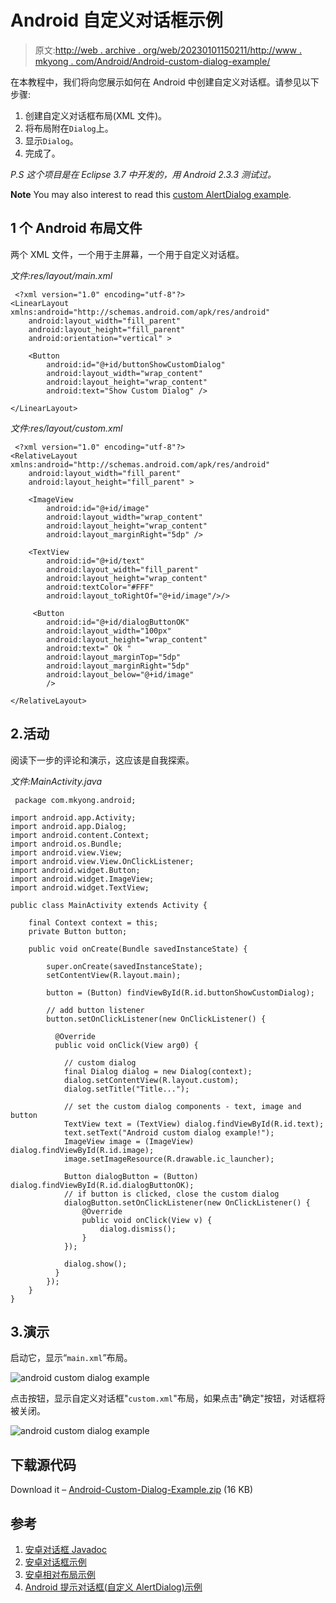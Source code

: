 # Android 自定义对话框示例

> 原文:[http://web . archive . org/web/20230101150211/http://www . mkyong . com/Android/Android-custom-dialog-example/](http://web.archive.org/web/20230101150211/http://www.mkyong.com/android/android-custom-dialog-example/)

在本教程中，我们将向您展示如何在 Android 中创建自定义对话框。请参见以下步骤:

1.  创建自定义对话框布局(XML 文件)。
2.  将布局附在`Dialog`上。
3.  显示`Dialog`。
4.  完成了。

*P.S 这个项目是在 Eclipse 3.7 中开发的，用 Android 2.3.3 测试过。*

**Note**
You may also interest to read this [custom AlertDialog example](http://web.archive.org/web/20220629075036/http://www.mkyong.com/android/android-prompt-user-input-dialog-example/).

## 1 个 Android 布局文件

两个 XML 文件，一个用于主屏幕，一个用于自定义对话框。

*文件:res/layout/main.xml*

```
 <?xml version="1.0" encoding="utf-8"?>
<LinearLayout xmlns:android="http://schemas.android.com/apk/res/android"
    android:layout_width="fill_parent"
    android:layout_height="fill_parent"
    android:orientation="vertical" >

    <Button
        android:id="@+id/buttonShowCustomDialog"
        android:layout_width="wrap_content"
        android:layout_height="wrap_content"
        android:text="Show Custom Dialog" />

</LinearLayout> 
```

*文件:res/layout/custom.xml*

```
 <?xml version="1.0" encoding="utf-8"?>
<RelativeLayout xmlns:android="http://schemas.android.com/apk/res/android"
    android:layout_width="fill_parent"
    android:layout_height="fill_parent" >

    <ImageView
        android:id="@+id/image"
        android:layout_width="wrap_content"
        android:layout_height="wrap_content"
        android:layout_marginRight="5dp" />

    <TextView
        android:id="@+id/text"
        android:layout_width="fill_parent"
        android:layout_height="wrap_content"
        android:textColor="#FFF" 
        android:layout_toRightOf="@+id/image"/>/>

     <Button
        android:id="@+id/dialogButtonOK"
        android:layout_width="100px"
        android:layout_height="wrap_content"
        android:text=" Ok "
        android:layout_marginTop="5dp"
        android:layout_marginRight="5dp"
        android:layout_below="@+id/image"
        />

</RelativeLayout> 
```

## 2.活动

阅读下一步的评论和演示，这应该是自我探索。

*文件:MainActivity.java*

```
 package com.mkyong.android;

import android.app.Activity;
import android.app.Dialog;
import android.content.Context;
import android.os.Bundle;
import android.view.View;
import android.view.View.OnClickListener;
import android.widget.Button;
import android.widget.ImageView;
import android.widget.TextView;

public class MainActivity extends Activity {

	final Context context = this;
	private Button button;

	public void onCreate(Bundle savedInstanceState) {

		super.onCreate(savedInstanceState);
		setContentView(R.layout.main);

		button = (Button) findViewById(R.id.buttonShowCustomDialog);

		// add button listener
		button.setOnClickListener(new OnClickListener() {

		  @Override
		  public void onClick(View arg0) {

			// custom dialog
			final Dialog dialog = new Dialog(context);
			dialog.setContentView(R.layout.custom);
			dialog.setTitle("Title...");

			// set the custom dialog components - text, image and button
			TextView text = (TextView) dialog.findViewById(R.id.text);
			text.setText("Android custom dialog example!");
			ImageView image = (ImageView) dialog.findViewById(R.id.image);
			image.setImageResource(R.drawable.ic_launcher);

			Button dialogButton = (Button) dialog.findViewById(R.id.dialogButtonOK);
			// if button is clicked, close the custom dialog
			dialogButton.setOnClickListener(new OnClickListener() {
				@Override
				public void onClick(View v) {
					dialog.dismiss();
				}
			});

			dialog.show();
		  }
		});
	}
} 
```

## 3.演示

启动它，显示“`main.xml`”布局。

![android custom dialog example](../Images/dda0311a69bbb9222895f0d51760d392.png "android-custom-dialog-example")

点击按钮，显示自定义对话框"`custom.xml`"布局，如果点击"确定"按钮，对话框将被关闭。

![android custom dialog example](../Images/692c304863d053b32e5bae9a61ffcbcc.png "android-custom-dialog-example-1")

## 下载源代码

Download it – [Android-Custom-Dialog-Example.zip](http://web.archive.org/web/20220629075036/http://www.mkyong.com/wp-content/uploads/2012/03/Android-Custom-Dialog-Example.zip) (16 KB)

## 参考

1.  [安卓对话框 Javadoc](http://web.archive.org/web/20220629075036/https://developer.android.com/reference/android/app/Dialog.html)
2.  [安卓对话框示例](http://web.archive.org/web/20220629075036/https://developer.android.com/guide/topics/ui/dialogs.html)
3.  [安卓相对布局示例](http://web.archive.org/web/20220629075036/http://www.mkyong.com/android/android-relativelayout-example/)
4.  [Android 提示对话框(自定义 AlertDialog)示例](http://web.archive.org/web/20220629075036/http://www.mkyong.com/android/android-prompt-user-input-dialog-example/)

<input type="hidden" id="mkyong-current-postId" value="10637">